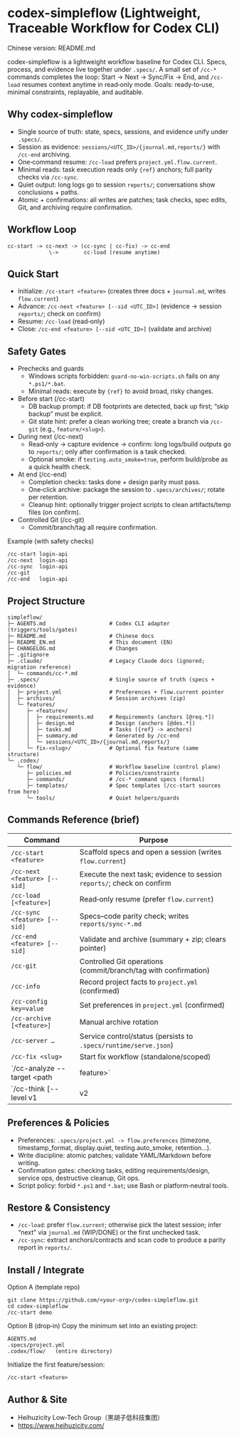 # codex-simpleflow (Lightweight, Traceable Workflow for Codex CLI)

Chinese version: README.md

codex-simpleflow is a lightweight workflow baseline for Codex CLI. Specs, process, and evidence live together under `.specs/`. A small set of `/cc-*` commands completes the loop: Start → Next → Sync/Fix → End, and `/cc-load` resumes context anytime in read‑only mode. Goals: ready‑to‑use, minimal constraints, replayable, and auditable.

## Why codex-simpleflow
- Single source of truth: state, specs, sessions, and evidence unify under `.specs/`.
- Session as evidence: `sessions/<UTC_ID>/{journal.md,reports/}` with `/cc-end` archiving.
- One‑command resume: `/cc-load` prefers `project.yml.flow.current`.
- Minimal reads: task execution reads only `{ref}` anchors; full parity checks via `/cc-sync`.
- Quiet output: long logs go to session `reports/`; conversations show conclusions + paths.
- Atomic + confirmations: all writes are patches; task checks, spec edits, Git, and archiving require confirmation.

## Workflow Loop
```
cc-start -> cc-next -> (cc-sync | cc-fix) -> cc-end
             \->        cc-load (resume anytime)
```

## Quick Start
- Initialize: `/cc-start <feature>` (creates three docs + `journal.md`, writes `flow.current`)
- Advance: `/cc-next <feature> [--sid <UTC_ID>]` (evidence → session `reports/`; check on confirm)
- Resume: `/cc-load` (read‑only)
- Close: `/cc-end <feature> [--sid <UTC_ID>]` (validate and archive)

## Safety Gates
- Prechecks and guards
  - Windows scripts forbidden: `guard-no-win-scripts.sh` fails on any `*.ps1/*.bat`.
  - Minimal reads: execute by `{ref}` to avoid broad, risky changes.
- Before start (/cc-start)
  - DB backup prompt: if DB footprints are detected, back up first; “skip backup” must be explicit.
  - Git state hint: prefer a clean working tree; create a branch via `/cc-git` (e.g., `feature/<slug>`).
- During next (/cc-next)
  - Read‑only → capture evidence → confirm: long logs/build outputs go to `reports/`; only after confirmation is a task checked.
  - Optional smoke: if `testing.auto_smoke=true`, perform build/probe as a quick health check.
- At end (/cc-end)
  - Completion checks: tasks done + design parity must pass.
  - One‑click archive: package the session to `.specs/archives/`; rotate per retention.
  - Cleanup hint: optionally trigger project scripts to clean artifacts/temp files (on confirm).
- Controlled Git (/cc-git)
  - Commit/branch/tag all require confirmation.

Example (with safety checks)
```
/cc-start login-api
/cc-next  login-api
/cc-sync  login-api
/cc-git
/cc-end   login-api
```

## Project Structure
```
simpleflow/
├─ AGENTS.md                    # Codex CLI adapter (triggers/tools/gates)
├─ README.md                    # Chinese docs
├─ README_EN.md                 # This document (EN)
├─ CHANGELOG.md                 # Changes
├─ .gitignore
├─ .claude/                     # Legacy Claude docs (ignored; migration reference)
│  └─ commands/cc-*.md
├─ .specs/                      # Single source of truth (specs + evidence)
│  ├─ project.yml               # Preferences + flow.current pointer
│  ├─ archives/                 # Session archives (zip)
│  └─ features/
│     ├─ <feature>/
│     │  ├─ requirements.md     # Requirements (anchors [@req.*])
│     │  ├─ design.md           # Design (anchors [@des.*])
│     │  ├─ tasks.md            # Tasks ({ref} -> anchors)
│     │  ├─ summary.md          # Generated by /cc-end
│     │  └─ sessions/<UTC_ID>/{journal.md,reports/}
│     └─ fix-<slug>/            # Optional fix feature (same structure)
└─ .codex/
   └─ flow/                     # Workflow baseline (control plane)
      ├─ policies.md            # Policies/constraints
      ├─ commands/              # /cc-* command specs (formal)
      ├─ templates/             # Spec templates (/cc-start sources from here)
      └─ tools/                 # Quiet helpers/guards
```

## Commands Reference (brief)

| Command | Purpose |
| --- | --- |
| `/cc-start <feature>` | Scaffold specs and open a session (writes `flow.current`) |
| `/cc-next <feature> [--sid]` | Execute the next task; evidence to session `reports/`; check on confirm |
| `/cc-load [<feature>]` | Read‑only resume (prefer `flow.current`) |
| `/cc-sync <feature> [--sid]` | Specs–code parity check; writes `reports/sync-*.md` |
| `/cc-end <feature> [--sid]` | Validate and archive (summary + zip; clears pointer) |
| `/cc-git` | Controlled Git operations (commit/branch/tag with confirmation) |
| `/cc-info` | Record project facts to `project.yml` (confirmed) |
| `/cc-config key=value` | Set preferences in `project.yml` (confirmed) |
| `/cc-archive [<feature>]` | Manual archive rotation |
| `/cc-server …` | Service control/status (persists to `.specs/runtime/serve.json`) |
| `/cc-fix <slug>` | Start fix workflow (standalone/scoped) |
| `/cc-analyze --target <path|feature>` | Read‑only analysis; report to session `reports/` |
| `/cc-think [--level v1|v2|v3]` | Proposal before implementation; confirm to edit specs or export patch |

## Preferences & Policies
- Preferences: `.specs/project.yml -> flow.preferences` (timezone, timestamp_format, display.quiet, testing.auto_smoke, retention...).
- Write discipline: atomic patches; validate YAML/Markdown before writing.
- Confirmation gates: checking tasks, editing requirements/design, service ops, destructive cleanup, Git ops.
- Script policy: forbid `*.ps1` and `*.bat`; use Bash or platform‑neutral tools.

## Restore & Consistency
- `/cc-load`: prefer `flow.current`; otherwise pick the latest session; infer “next” via `journal.md` (WIP/DONE) or the first unchecked task.
- `/cc-sync`: extract anchors/contracts and scan code to produce a parity report in `reports/`.

## Install / Integrate
Option A (template repo)
```
git clone https://github.com/<your-org>/codex-simpleflow.git
cd codex-simpleflow
/cc-start demo
```

Option B (drop‑in)
Copy the minimum set into an existing project:
```
AGENTS.md
.specs/project.yml
.codex/flow/   (entire directory)
```
Initialize the first feature/session:
```
/cc-start <feature>
```

## Author & Site
- Heihuzicity Low‑Tech Group（黑胡子低科技集团）
- https://www.heihuzicity.com/

